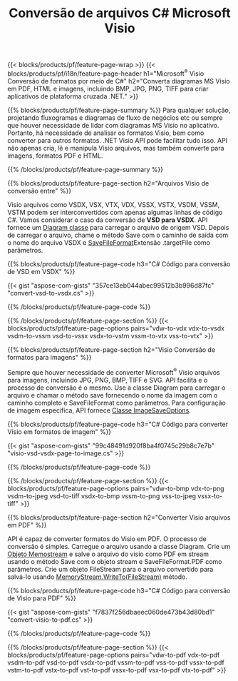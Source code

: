 ﻿---
title: Conversão de arquivos C# Microsoft Visio
url: /pt/net/conversion/
description: Converta os formatos Visio da Microsoft VSDX VSX VTX VDX VSSX VSTX VSDM VSSM VSTM VDW VSD VSS VST para PDF HTML e imagens com poucas linhas de código C# via biblioteca .NET.
---
{{< blocks/products/pf/feature-page-wrap >}}
{{< blocks/products/pf/i18n/feature-page-header h1="Microsoft<sup>&reg;</sup> Visio Conversão de formatos por meio de C#" h2="Converta diagramas MS Visio em PDF, HTML e imagens, incluindo BMP, JPG, PNG, TIFF para criar aplicativos de plataforma cruzada .NET." >}}

{{% blocks/products/pf/feature-page-summary %}}
Para qualquer solução, projetando fluxogramas e diagramas de fluxo de negócios etc ou sempre que houver necessidade de lidar com diagramas MS Visio no aplicativo. Portanto, há necessidade de analisar os formatos Visio, bem como converter para outros formatos. .NET Visio API pode facilitar tudo isso. API não apenas cria, lê e manipula Visio arquivos, mas também converte para imagens, formatos PDF e HTML.

{{% /blocks/products/pf/feature-page-summary %}}

{{% blocks/products/pf/feature-page-section h2="Arquivos Visio de conversão entre" %}}

Visio arquivos como VSDX, VSX, VTX, VDX, VSSX, VSTX, VSDM, VSSM, VSTM podem ser interconvertidos com apenas algumas linhas de código C#. Vamos considerar o caso da conversão de **VSD para VSDX**. API fornece um [Diagram classe](https://apireference.aspose.com/diagram/net/aspose.diagram/diagram) para carregar o arquivo de origem VSD. Depois de carregar o arquivo, chame o método Save com o caminho de saída com o nome do arquivo VSDX e [SaveFileFormat](https://apireference.aspose.com/diagram/net/aspose.diagram/savefileformat)Extensão .targetFile como parâmetros.

{{% blocks/products/pf/feature-page-code h3="C# Código para conversão de VSD em VSDX" %}}

{{< gist "aspose-com-gists" "357ce13eb044abec99512b3b996d87fc" "convert-vsd-to-vsdx.cs" >}}

{{% /blocks/products/pf/feature-page-code %}}

{{% /blocks/products/pf/feature-page-section %}}
{{< blocks/products/pf/feature-page-options pairs="vdw-to-vdx vdx-to-vsdx vsdm-to-vssm vsd-to-vssx vsdx-to-vstm vssm-to-vtx vss-to-vtx" >}}

{{% blocks/products/pf/feature-page-section h2="Visio Conversão de formatos para imagens" %}}

Sempre que houver necessidade de converter Microsoft<sup>&reg;</sup> Visio arquivos para imagens, incluindo JPG, PNG, BMP, TIFF e SVG. API facilita e o processo de conversão é o mesmo. Use a classe Diagram para carregar o arquivo e chamar o método save fornecendo o nome da imagem com o caminho completo e SaveFileFormat como parâmetros. Para configuração de imagem específica, API fornece [Classe ImageSaveOptions](https://apireference.aspose.com/diagram/net/aspose.diagram.saving/imagesaveoptions).

{{% blocks/products/pf/feature-page-code h3="C# Código para converter Visio em formatos de imagem" %}}

{{< gist "aspose-com-gists" "99c48491d920f8ba4f0745c29b8c7e7b" "visio-vsd-vsdx-page-to-image.cs" >}}

{{% /blocks/products/pf/feature-page-code %}}

{{% /blocks/products/pf/feature-page-section %}}
{{< blocks/products/pf/feature-page-options pairs="vdw-to-bmp vdx-to-png vsdm-to-jpeg vsd-to-tiff vsdx-to-bmp vssm-to-png vss-to-jpeg vssx-to-tiff" >}}

{{% blocks/products/pf/feature-page-section h2="Converter Visio arquivos em PDF" %}}

API é capaz de converter formatos do Visio em PDF. O processo de conversão é simples. Carregue o arquivo usando a classe Diagram. Crie um [Objeto Memostream](https://docs.microsoft.com/en-us/dotnet/api/system.io.memorystream) e salve o arquivo do visio como PDF em stream usando o método Save com o objeto stream e SaveFileFormat.PDF como parâmetros. Crie um objeto FileStream para o arquivo convertido para salvá-lo usando [MemoryStream.WriteTo(FileStream)](https://docs.microsoft.com/en-us/dotnet/api/system.io.memorystream.writeto?view=net-5.0#System_IO_MemoryStream_WriteTo_System_IO_Stream_) método. 

{{% blocks/products/pf/feature-page-code h3="C# Código para conversão de Visio para PDF" %}}

{{< gist "aspose-com-gists" "f7837f256dbaeec060de473b43d80bd1" "convert-visio-to-pdf.cs" >}}

{{% /blocks/products/pf/feature-page-code %}}

{{% /blocks/products/pf/feature-page-section %}}
{{< blocks/products/pf/feature-page-options pairs="vdw-to-pdf vdx-to-pdf vsdm-to-pdf vsd-to-pdf vsdx-to-pdf vssm-to-pdf vss-to-pdf vssx-to-pdf vstm-to-pdf vstx-to-pdf vst-to-pdf vssx-to-pdf vsx-to-pdf vtx-to-pdf" >}}